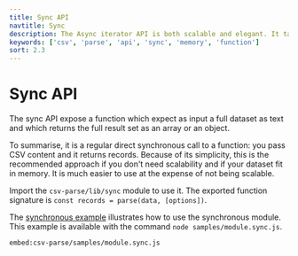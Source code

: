 ```yaml
---
title: Sync API
navtitle: Sync
description: The Async iterator API is both scalable and elegant. It takes advantage of the native Readable Stream API upon which the parser is build to iterate over the parsed records.
keywords: ['csv', 'parse', 'api', 'sync', 'memory', 'function']
sort: 2.3
---
```


# Sync API

The sync API expose a function which expect as input a full dataset as text and which returns the full result set as an array or an object.

To summarise, it is a regular direct synchronous call to a function: you pass CSV content and it returns records. Because of its simplicity, this is the recommended approach if you don't need scalability and if your dataset fit in memory. It is much easier to use at the expense of not being scalable.

Import the `csv-parse/lib/sync` module to use it. The exported function signature is `const records = parse(data, [options])`.

The [synchronous example](https://github.com/adaltas/node-csv/blob/master/packages/csv-parse/samples/module.sync.js) illustrates how to use the synchronous module. This example is available with the command `node samples/module.sync.js`.

`embed:csv-parse/samples/module.sync.js`
